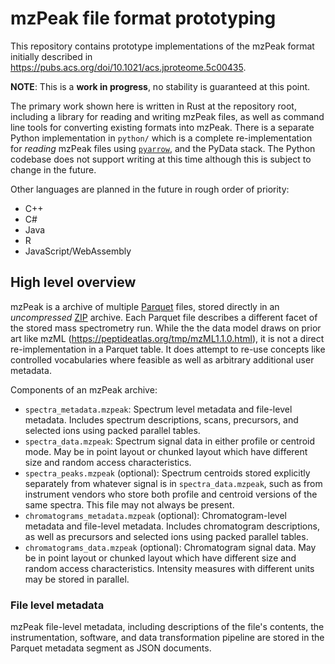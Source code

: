 # mzPeak file format prototyping

This repository contains prototype implementations of the mzPeak format initially described in https://pubs.acs.org/doi/10.1021/acs.jproteome.5c00435.

**NOTE**: This is a **work in progress**, no stability is guaranteed at this point.

The primary work shown here is written in Rust at the repository root, including a library for reading and writing mzPeak files,
as well as command line tools for converting existing formats into mzPeak. There is a separate Python implementation in `python/`
which is a complete re-implementation for _reading_ mzPeak files using [`pyarrow`](https://arrow.apache.org/docs/python/index.html),
and the PyData stack. The Python codebase does not support writing at this time although this is subject to change in the future.

Other languages are planned in the future in rough order of priority:
- C++
- C#
- Java
- R
- JavaScript/WebAssembly


## High level overview

mzPeak is a archive of multiple [Parquet](https://parquet.apache.org/) files, stored directly in an _uncompressed_ [ZIP](https://en.wikipedia.org/wiki/ZIP_(file_format))
archive. Each Parquet file describes a different facet of the stored mass spectrometry run. While the the data model draws on prior
art like mzML (https://peptideatlas.org/tmp/mzML1.1.0.html), it is not a direct re-implementation in a Parquet table. It does attempt
to re-use concepts like controlled vocabularies where feasible as well as arbitrary additional user metadata.

Components of an mzPeak archive:
  - `spectra_metadata.mzpeak`: Spectrum level metadata and file-level metadata. Includes spectrum descriptions, scans, precursors, and selected ions using packed parallel tables.
  - `spectra_data.mzpeak`: Spectrum signal data in either profile or centroid mode. May be in point layout or chunked layout which have different size and random access characteristics.
  - `spectra_peaks.mzpeak` (optional): Spectrum centroids stored explicitly separately from whatever signal is in `spectra_data.mzpeak`, such as from instrument vendors who store both profile and centroid versions of the same spectra. This file may not always be present.
  - `chromatograms_metadata.mzpeak` (optional): Chromatogram-level metadata and file-level metadata. Includes chromatogram descriptions, as well as precursors and selected ions using packed parallel tables.
  - `chromatograms_data.mzpeak` (optional): Chromatogram signal data. May be in point layout or chunked layout which have different size and random access characteristics. Intensity measures with different units may be stored in parallel.

### File level metadata

mzPeak file-level metadata, including descriptions of the file's contents, the instrumentation, software, and data transformation pipeline are stored in the Parquet metadata segment as JSON documents.
